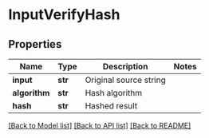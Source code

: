 # InputVerifyHash

## Properties
Name | Type | Description | Notes
------------ | ------------- | ------------- | -------------
**input** | **str** | Original source string | 
**algorithm** | **str** | Hash algorithm | 
**hash** | **str** | Hashed result | 

[[Back to Model list]](../README.md#documentation-for-models) [[Back to API list]](../README.md#documentation-for-api-endpoints) [[Back to README]](../README.md)


